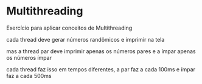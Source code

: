 # Multithreading
Exercício para aplicar conceitos de Multithreading

cada thread deve gerar números randômicos e imprimir na tela

mas a thread par deve imprimir apenas os números pares e a ímpar apenas os números ímpar

cada thread faz isso em tempos diferentes, a par faz a cada 100ms e ímpar faz a cada 500ms
